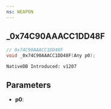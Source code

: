 ```yaml
---
ns: WEAPON
---
```

## _0x74C90AAACC1DD48F

```c
// 0x74C90AAACC1DD48F
void _0x74C90AAACC1DD48F(Any p0);
```

```
NativeDB Introduced: v1207
```

## Parameters
* **p0**:

